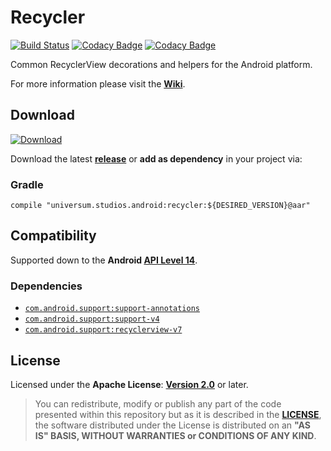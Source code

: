 Recycler
===============

[![Build Status](https://travis-ci.org/universum-studios/android_recycler.svg?branch=master)](https://travis-ci.org/universum-studios/android_recycler)
[![Codacy Badge](https://api.codacy.com/project/badge/Grade/e53e4e18654b45baa4f219071b3d91db)](https://www.codacy.com/app/universum-studios/android_recycler?utm_source=github.com&amp;utm_medium=referral&amp;utm_content=universum-studios/android_recycler&amp;utm_campaign=Badge_Grade)
[![Codacy Badge](https://api.codacy.com/project/badge/Coverage/e53e4e18654b45baa4f219071b3d91db)](https://www.codacy.com/app/universum-studios/android_recycler?utm_source=github.com&utm_medium=referral&utm_content=universum-studios/android_recycler&utm_campaign=Badge_Coverage)

Common RecyclerView decorations and helpers for the Android platform.

For more information please visit the **[Wiki](https://github.com/universum-studios/android_recycler/wiki)**.

## Download ##
[![Download](https://api.bintray.com/packages/universum-studios/android/universum.studios.android%3Arecycler/images/download.svg)](https://bintray.com/universum-studios/android/universum.studios.android%3Arecycler/_latestVersion)

Download the latest **[release](https://github.com/universum-studios/android_recycler/releases "Latest Releases page")** or **add as dependency** in your project via:

### Gradle ###

    compile "universum.studios.android:recycler:${DESIRED_VERSION}@aar"

## Compatibility ##

Supported down to the **Android [API Level 14](http://developer.android.com/about/versions/android-4.0.html "See API highlights")**.

### Dependencies ###

- [`com.android.support:support-annotations`](https://developer.android.com/topic/libraries/support-library/packages.html#annotations)
- [`com.android.support:support-v4`](https://developer.android.com/topic/libraries/support-library/packages.html#v4)
- [`com.android.support:recyclerview-v7`](https://developer.android.com/topic/libraries/support-library/packages.html#v7)

## License ##

Licensed under the **Apache License**: **[Version 2.0](http://www.apache.org/licenses/LICENSE-2.0)** or later.

> You can redistribute, modify or publish any part of the code presented within this repository but as it is described in the [**LICENSE**](https://github.com/universum-studios/android_recycler/blob/master/LICENSE.md), the software distributed under the License is distributed on an **"AS IS" BASIS, WITHOUT WARRANTIES or CONDITIONS OF ANY KIND**.
